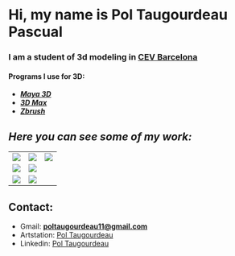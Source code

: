 # Hi, my name is Pol Taugourdeau Pascual 

### I am a student of 3d modeling in [CEV Barcelona](https://www.cevbarcelona.com/)

#### Programs I use for 3D:
- [***Maya 3D***](https://www.autodesk.es/products/maya/free-trial)
- [***3D Max***](https://www.autodesk.es/products/3ds-max/overview?us_oa=dotcom-us&us_si=0052d832-e931-48c5-a8e5-6c2a733d6dec&us_pt=3DSMAX&us_at=3ds%20Max&term=1-YEAR&tab=subscription&plc=3DSMAX)
- [***Zbrush***](https://pixologic.com/)

## *Here you can see some of my work:*

<table style="width:50%">
  <tr>
  <td>
	<a href="https://www.artstation.com/poltaugourdeau">
  		<img src="https://cdna.artstation.com/p/assets/images/images/054/470/992/large/pol-taugourdeau-pascual-baseprespectiva.jpg?1664621120">
	</a>
	</td>
  <td>
	<a href="https://www.artstation.com/poltaugourdeau">
  		<img src="https://cdnb.artstation.com/p/assets/images/images/054/586/813/large/pol-taugourdeau-pascual-captura01.jpg?1664889743">
	</a>
	</td>
	  <td>
	<a href="https://www.artstation.com/poltaugourdeau">
  		<img src="https://cdna.artstation.com/p/assets/images/images/050/869/972/large/pol-taugourdeau-pascual-captura1-presp.jpg?1655893654">
	</a>
	</td>
  </tr>
  <tr>
  <td>
	<a href="https://www.artstation.com/poltaugourdeau">
  		<img src="https://cdna.artstation.com/p/assets/images/images/050/869/972/large/pol-taugourdeau-pascual-captura1-presp.jpg?1655893654">
	</a>
	</td>
	<td>
	<a href="https://www.artstation.com/poltaugourdeau">
  		<img src="https://cdnb.artstation.com/p/assets/images/images/045/419/165/large/pol-taugourdeau-cetro1.jpg?1642675449">
	</a>
	</td>
	</td>
    </tr>
    <tr>
    <td>
	<a href="https://www.artstation.com/poltaugourdeau">
  		<img src="https://cdnb.artstation.com/p/assets/images/images/045/045/139/large/pol-taugourdeau-prespective2.jpg?1641808092">
	</a>
	</td>
	<td>
	<a href="https://www.artstation.com/poltaugourdeau">
  		<img src="https://cdna.artstation.com/p/assets/images/images/047/619/582/large/pol-taugourdeau-renderprincipal.jpg?1648032452">
	</a>
  </tr>
</table>

## Contact:
- Gmail: **poltaugourdeau11@gmail.com**	
- Artstation: [Pol Taugourdeau](https://www.artstation.com/poltaugourdeau)
- Linkedin: [Pol Taugourdeau](https://www.linkedin.com/in/pol-taugourdeau-pascual-2a8639251/)
